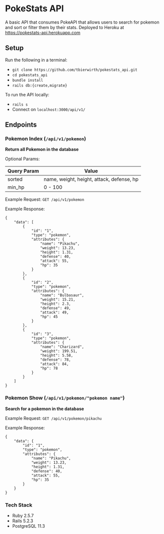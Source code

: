 # PokeStats API
A basic API that consumes PokeAPI that allows users to search for pokemon and sort or filter them by their stats.  Deployed to Heroku at https://pokestats-api.herokuapp.com

## Setup
Run the following in a terminal:
 - `git clone https://github.com/tbierwirth/pokestats_api.git`
 - `cd pokestats_api`
 - `bundle install`
 - `rails db:{create,migrate}`

To run the API locally:
 - `rails s`
 - Connect on `localhost:3000/api/v1/`

## Endpoints

### Pokemon Index (`/api/v1/pokemon`)
**Return all Pokemon in the database**

Optional Params:

| Query Param | Value                                 |
|-------------|-------------------------------------------|
| sorted      | name, weight, height, attack, defense, hp |
| min_hp      | 0 - 100 |

Example Request:
`GET /api/v1/pokemon`

Example Response:
```
{
    "data": [
        {
            "id": "1",
            "type": "pokemon",
            "attributes": {
                "name": "Pikachu",
                "weight": 13.23,
                "height": 1.31,
                "defense": 40,
                "attack": 55,
                "hp": 35
            }
        },
        {
            "id": "2",
            "type": "pokemon",
            "attributes": {
                "name": "Bulbasaur",
                "weight": 15.21,
                "height": 2.3,
                "defense": 49,
                "attack": 49,
                "hp": 45
            }
        },
        {
            "id": "3",
            "type": "pokemon",
            "attributes": {
                "name": "Charizard",
                "weight": 199.51,
                "height": 5.58,
                "defense": 78,
                "attack": 84,
                "hp": 78
            }
        }
    ]
}
```

### Pokemon Show (`/api/v1/pokemon/"pokemon name"`)
**Search for a pokemon in the database**

Example Request:
`GET /api/v1/pokemon/pikachu`

Example Response:
```
{
    "data": {
        "id": "1",
        "type": "pokemon",
        "attributes": {
            "name": "Pikachu",
            "weight": 13.23,
            "height": 1.31,
            "defense": 40,
            "attack": 55,
            "hp": 35
        }
    }
}
```

### Tech Stack
- Ruby 2.5.7
- Rails 5.2.3
- PostgreSQL 11.3
